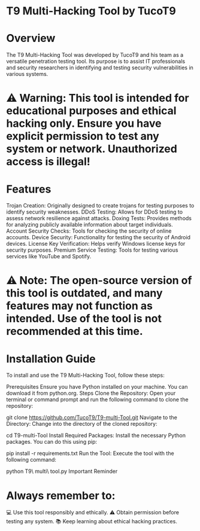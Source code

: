 # T9 Multi-Hacking Tool by TucoT9


# Overview
The T9 Multi-Hacking Tool was developed by TucoT9 and his team as a versatile penetration testing tool. Its purpose is to assist IT professionals and security researchers in identifying and testing security vulnerabilities in various systems.

# ⚠️ Warning: This tool is intended for educational purposes and ethical hacking only. Ensure you have explicit permission to test any system or network. Unauthorized access is illegal!

# Features
Trojan Creation: Originally designed to create trojans for testing purposes to identify security weaknesses.
DDoS Testing: Allows for DDoS testing to assess network resilience against attacks.
Doxing Tests: Provides methods for analyzing publicly available information about target individuals.
Account Security Checks: Tools for checking the security of online accounts.
Device Security: Functionality for testing the security of Android devices.
License Key Verification: Helps verify Windows license keys for security purposes.
Premium Service Testing: Tools for testing various services like YouTube and Spotify.
# ⚠️ Note: The open-source version of this tool is outdated, and many features may not function as intended. Use of the tool is not recommended at this time.

# Installation Guide
To install and use the T9 Multi-Hacking Tool, follow these steps:

Prerequisites
Ensure you have Python installed on your machine. You can download it from python.org.
Steps
Clone the Repository: Open your terminal or command prompt and run the following command to clone the repository:

git clone https://github.com/TucoT9/T9-multi-Tool.git
Navigate to the Directory: Change into the directory of the cloned repository:

cd T9-multi-Tool
Install Required Packages: Install the necessary Python packages. You can do this using pip:


pip install -r requirements.txt
Run the Tool: Execute the tool with the following command:

python T9\ multi\ tool.py
Important Reminder

# Always remember to:

💻 Use this tool responsibly and ethically.
⚠️ Obtain permission before testing any system.
📚 Keep learning about ethical hacking practices.
